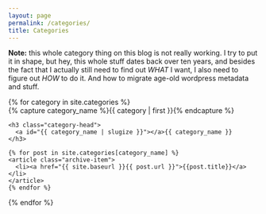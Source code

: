 ```yaml
---
layout: page
permalink: /categories/
title: Categories
---
```

__Note:__ this whole category thing on this blog is not really working. I try
to put it in shape, but hey, this whole stuff dates back over ten years, and
besides the fact that I actually still need to find out _WHAT_ I want, I also
need to figure out _HOW_ to do it. And how to migrate age-old wordpress
metadata and stuff.

<div id="archives">
{% for category in site.categories %}
  <div class="archive-group">
    {% capture category_name %}{{ category | first }}{% endcapture %}
    <div id="#{{ category_name | slugize }}"></div>
    <p></p>
    
    <h3 class="category-head">
      <a id="{{ category_name | slugize }}"></a>{{ category_name }}
    </h3>

    {% for post in site.categories[category_name] %}
    <article class="archive-item">
      <li><a href="{{ site.baseurl }}{{ post.url }}">{{post.title}}</a></li>
    </article>
    {% endfor %}
  </div>
{% endfor %}
</div>
